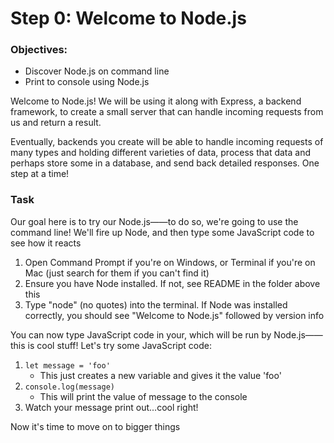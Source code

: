 # Step 0: Welcome to Node.js

### Objectives: 
* Discover Node.js on command line
* Print to console using Node.js

Welcome to Node.js! We will be using it along with Express, a backend framework, to create a small server that can handle incoming requests from us and return a result. 

Eventually, backends you create will be able to handle incoming requests of many types and holding different varieties of data, process that data and perhaps store some in a database, and send back detailed responses. One step at a time!

### Task

Our goal here is to try our Node.js——to do so, we're going to use the command line! We'll fire up Node, and then type some JavaScript code to see how it reacts

1. Open Command Prompt if you're on Windows, or Terminal if you're on Mac (just search for them if you can't find it)
2. Ensure you have Node installed. If not, see README in the folder above this
3. Type "node" (no quotes) into the terminal. If Node was installed correctly, you should see "Welcome to Node.js" followed by version info

You can now type JavaScript code in your, which will be run by Node.js——this is cool stuff! 
Let's try some JavaScript code:

1. `let message = 'foo'`
	- This just creates a new variable and gives it the value 'foo'
2. `console.log(message)`
	- This will print the value of message to the console
3. Watch your message print out...cool right!

Now it's time to move on to bigger things